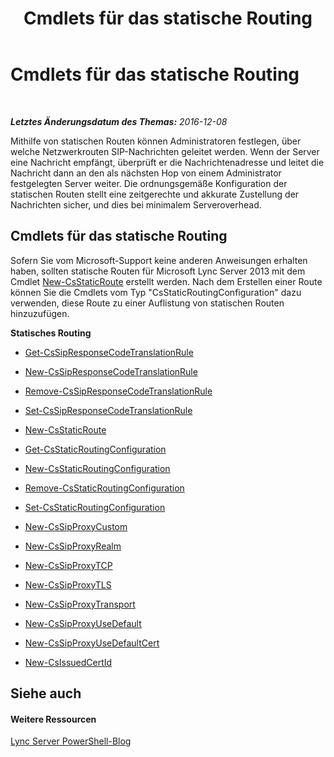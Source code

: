 ﻿---
title: Cmdlets für das statische Routing
TOCTitle: Cmdlets für das statische Routing
ms:assetid: 71d5e0cd-8412-4383-818a-95b851a4da4b
ms:mtpsurl: https://technet.microsoft.com/de-de/library/Gg416492(v=OCS.15)
ms:contentKeyID: 49294376
ms.date: 12/10/2016
mtps_version: v=OCS.15
ms.translationtype: HT
---

# Cmdlets für das statische Routing

 

_**Letztes Änderungsdatum des Themas:** 2016-12-08_

Mithilfe von statischen Routen können Administratoren festlegen, über welche Netzwerkrouten SIP-Nachrichten geleitet werden. Wenn der Server eine Nachricht empfängt, überprüft er die Nachrichtenadresse und leitet die Nachricht dann an den als nächsten Hop von einem Administrator festgelegten Server weiter. Die ordnungsgemäße Konfiguration der statischen Routen stellt eine zeitgerechte und akkurate Zustellung der Nachrichten sicher, und dies bei minimalem Serveroverhead.

## Cmdlets für das statische Routing

Sofern Sie vom Microsoft-Support keine anderen Anweisungen erhalten haben, sollten statische Routen für Microsoft Lync Server 2013 mit dem Cmdlet [New-CsStaticRoute](new-csstaticroute.md) erstellt werden. Nach dem Erstellen einer Route können Sie die Cmdlets vom Typ "CsStaticRoutingConfiguration" dazu verwenden, diese Route zu einer Auflistung von statischen Routen hinzuzufügen.

**Statisches Routing**

  - [Get-CsSipResponseCodeTranslationRule](get-cssipresponsecodetranslationrule.md)

  - [New-CsSipResponseCodeTranslationRule](new-cssipresponsecodetranslationrule.md)

  - [Remove-CsSipResponseCodeTranslationRule](remove-cssipresponsecodetranslationrule.md)

  - [Set-CsSipResponseCodeTranslationRule](set-cssipresponsecodetranslationrule.md)

  - [New-CsStaticRoute](new-csstaticroute.md)

  - [Get-CsStaticRoutingConfiguration](get-csstaticroutingconfiguration.md)

  - [New-CsStaticRoutingConfiguration](new-csstaticroutingconfiguration.md)

  - [Remove-CsStaticRoutingConfiguration](remove-csstaticroutingconfiguration.md)

  - [Set-CsStaticRoutingConfiguration](set-csstaticroutingconfiguration.md)

  - [New-CsSipProxyCustom](new-cssipproxycustom.md)

  - [New-CsSipProxyRealm](new-cssipproxyrealm.md)

  - [New-CsSipProxyTCP](new-cssipproxytcp.md)

  - [New-CsSipProxyTLS](new-cssipproxytls.md)

  - [New-CsSipProxyTransport](new-cssipproxytransport.md)

  - [New-CsSipProxyUseDefault](new-cssipproxyusedefault.md)

  - [New-CsSipProxyUseDefaultCert](new-cssipproxyusedefaultcert.md)

  - [New-CsIssuedCertId](new-csissuedcertid.md)

## Siehe auch

#### Weitere Ressourcen

[Lync Server PowerShell-Blog](http://go.microsoft.com/fwlink/?linkid=203150%26clcid=0x407)

